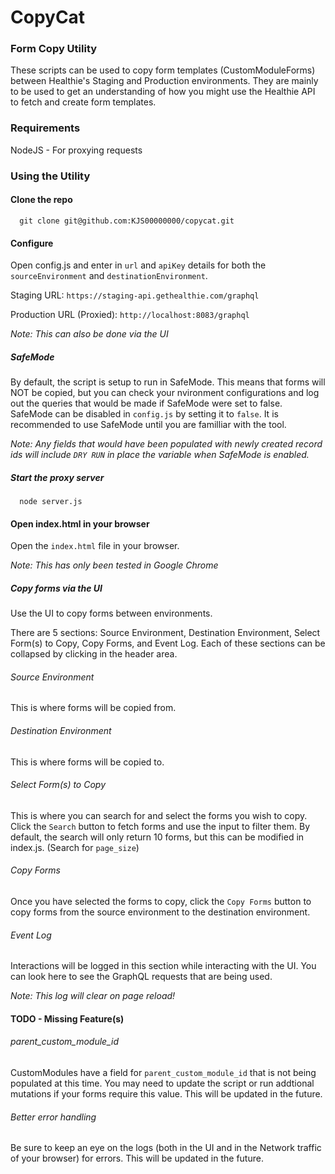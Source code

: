 # CopyCat
### Form Copy Utility
These scripts can be used to copy form templates (CustomModuleForms) between Healthie's Staging and Production environments. They are mainly to be used to get an understanding of how you might use the Healthie API to fetch and create form templates.

### Requirements
NodeJS - For proxying requests

### Using the Utility
#### Clone the repo
```
  git clone git@github.com:KJS00000000/copycat.git
```
#### Configure
Open config.js and enter in `url` and `apiKey` details for both the `sourceEnvironment` and `destinationEnvironment`.

Staging URL: `https://staging-api.gethealthie.com/graphql`   

Production URL (Proxied): `http://localhost:8083/graphql`

<em>Note: This can also be done via the UI</em>

##### SafeMode
By default, the script is setup to run in SafeMode. This means that forms will NOT be copied, but you can check your nvironment configurations and log out the queries that would be made if SafeMode were set to false. SafeMode can be disabled in `config.js` by setting it to `false`. It is recommended to use SafeMode until you are familliar with the tool.

<em>Note: Any fields that would have been populated with newly created record ids will include `DRY RUN` in place the variable when SafeMode is enabled.</em>

##### Start the proxy server
```
  node server.js
```
#### Open index.html in your browser
Open the `index.html` file in your browser. 

<em>Note: This has only been tested in Google Chrome</em>
##### Copy forms via the UI
Use the UI to copy forms between environments.

There are 5 sections: Source Environment, Destination Environment, Select Form(s) to Copy, Copy Forms, and Event Log. Each of these sections can be collapsed by clicking in the header area. 

###### Source Environment
This is where forms will be copied from.
###### Destination Environment
This is where forms will be copied to.
###### Select Form(s) to Copy
This is where you can search for and select the forms you wish to copy. Click the `Search` button to fetch forms and use the input to filter them. By default, the search will only return 10 forms, but this can be modified in index.js. (Search for `page_size`)
###### Copy Forms
Once you have selected the forms to copy, click the `Copy Forms` button to copy forms from the source environment to the destination environment.
###### Event Log
Interactions will be logged in this section while interacting with the UI. You can look here to see the GraphQL requests that are being used.

<em>Note: This log will clear on page reload!</em>
#### TODO - Missing Feature(s)
###### parent_custom_module_id
CustomModules have a field for `parent_custom_module_id` that is not being populated at this time. You may need to update the script or run addtional mutations if your forms require this value. This will be updated in the future.
###### Better error handling
Be sure to keep an eye on the logs (both in the UI and in the Network traffic of your browser) for errors. This will be updated in the future.